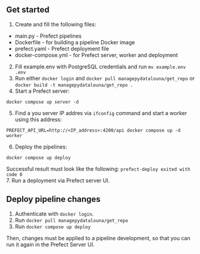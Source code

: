 ## Get started
1. Create and fill the following files:
- main.py - Prefect pipelines
- Dockerfile - for building a pipeline Docker image
- prefect.yaml - Prefect deployment file
- docker-compose.yml - for Prefect server, worker and deployment
2. Fill example.env with PostgreSQL credentials and run `mv example.env .env`
3. Run either `docker login` and `docker pull managepydatalouna/get_repo` or `docker build -t managepydatalouna/get_repo .`
4. Start a Prefect server:
```shell
docker compose up server -d
```
5. Find a you server IP addres via `ifconfig` command and start a worker using this address:
```shell
PREFECT_API_URL=http://<IP_address>:4200/api docker compose up -d worker
```
6. Deploy the pipelines:
```shell
docker compose up deploy
```
Successful result must look like the following:
`prefect-deploy exited with code 0`  
7. Run a deployment via Prefect server UI.

## Deploy pipeline changes
1. Authenticate with `docker login`.
2. Run `docker pull managepydatalouna/get_repo`
3. Run `docker compose up deploy`

Then, changes must be applied to a pipeline development, so that you can run it again in the Prefect Server UI.
